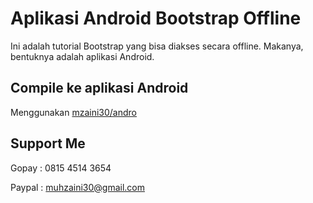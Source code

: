 # Aplikasi Android Bootstrap Offline

Ini adalah tutorial Bootstrap yang bisa diakses secara offline. Makanya, bentuknya adalah aplikasi Android.

## Compile ke aplikasi Android

Menggunakan [mzaini30/andro](https://github.com/mzaini30/andro)

## Support Me

Gopay : 0815 4514 3654

Paypal : muhzaini30@gmail.com
